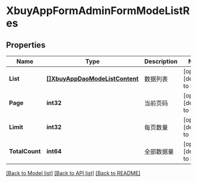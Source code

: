 # XbuyAppFormAdminFormModeListRes

## Properties
Name | Type | Description | Notes
------------ | ------------- | ------------- | -------------
**List** | [**[]XbuyAppDaoModeListContent**](xbuy.app.dao.ModeListContent.md) | 数据列表 | [optional] [default to null]
**Page** | **int32** | 当前页码 | [optional] [default to 1]
**Limit** | **int32** | 每页数量 | [optional] [default to 10]
**TotalCount** | **int64** | 全部数据量 | [optional] [default to null]

[[Back to Model list]](../README.md#documentation-for-models) [[Back to API list]](../README.md#documentation-for-api-endpoints) [[Back to README]](../README.md)

